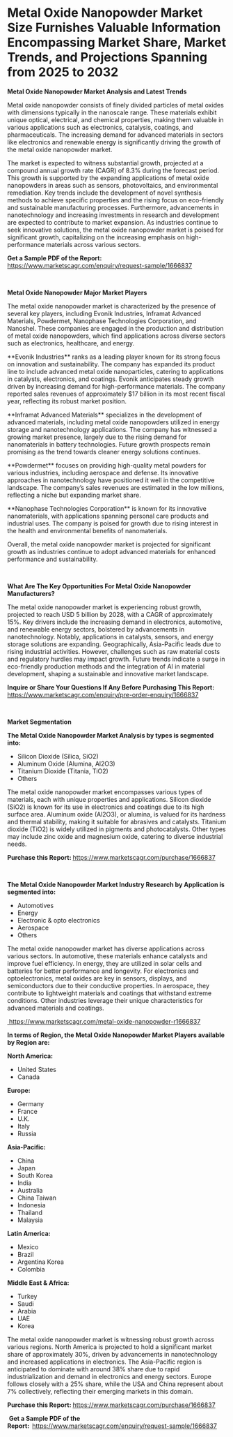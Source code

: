 <p><h1>Metal Oxide Nanopowder Market Size Furnishes Valuable Information Encompassing Market Share, Market Trends, and Projections Spanning from 2025 to 2032</h1></p><p><strong>Metal Oxide Nanopowder Market Analysis and Latest Trends</strong></p>
<p><p>Metal oxide nanopowder consists of finely divided particles of metal oxides with dimensions typically in the nanoscale range. These materials exhibit unique optical, electrical, and chemical properties, making them valuable in various applications such as electronics, catalysis, coatings, and pharmaceuticals. The increasing demand for advanced materials in sectors like electronics and renewable energy is significantly driving the growth of the metal oxide nanopowder market.</p><p>The market is expected to witness substantial growth, projected at a compound annual growth rate (CAGR) of 8.3% during the forecast period. This growth is supported by the expanding applications of metal oxide nanopowders in areas such as sensors, photovoltaics, and environmental remediation. Key trends include the development of novel synthesis methods to achieve specific properties and the rising focus on eco-friendly and sustainable manufacturing processes. Furthermore, advancements in nanotechnology and increasing investments in research and development are expected to contribute to market expansion. As industries continue to seek innovative solutions, the metal oxide nanopowder market is poised for significant growth, capitalizing on the increasing emphasis on high-performance materials across various sectors.</p></p>
<p><strong>Get a Sample PDF of the Report:&nbsp;</strong> <a href="https://www.marketscagr.com/enquiry/request-sample/1666837?utm_campaign=3012&utm_medium=2&utm_source=Github&utm_content=ia&utm_term=18042025&utm_id=metal-oxide-nanopowder">https://www.marketscagr.com/enquiry/request-sample/1666837</a></p>
<p>&nbsp;</p>
<p><strong>Metal Oxide Nanopowder Major Market Players</strong></p>
<p><p>The metal oxide nanopowder market is characterized by the presence of several key players, including Evonik Industries, Inframat Advanced Materials, Powdermet, Nanophase Technologies Corporation, and Nanoshel. These companies are engaged in the production and distribution of metal oxide nanopowders, which find applications across diverse sectors such as electronics, healthcare, and energy.</p><p>**Evonik Industries** ranks as a leading player known for its strong focus on innovation and sustainability. The company has expanded its product line to include advanced metal oxide nanoparticles, catering to applications in catalysts, electronics, and coatings. Evonik anticipates steady growth driven by increasing demand for high-performance materials. The company reported sales revenues of approximately $17 billion in its most recent fiscal year, reflecting its robust market position.</p><p>**Inframat Advanced Materials** specializes in the development of advanced materials, including metal oxide nanopowders utilized in energy storage and nanotechnology applications. The company has witnessed a growing market presence, largely due to the rising demand for nanomaterials in battery technologies. Future growth prospects remain promising as the trend towards cleaner energy solutions continues.</p><p>**Powdermet** focuses on providing high-quality metal powders for various industries, including aerospace and defense. Its innovative approaches in nanotechnology have positioned it well in the competitive landscape. The company’s sales revenues are estimated in the low millions, reflecting a niche but expanding market share.</p><p>**Nanophase Technologies Corporation** is known for its innovative nanomaterials, with applications spanning personal care products and industrial uses. The company is poised for growth due to rising interest in the health and environmental benefits of nanomaterials.</p><p>Overall, the metal oxide nanopowder market is projected for significant growth as industries continue to adopt advanced materials for enhanced performance and sustainability.</p></p>
<p>&nbsp;</p>
<p><strong>What Are The Key Opportunities For Metal Oxide Nanopowder Manufacturers?</strong></p>
<p><p>The metal oxide nanopowder market is experiencing robust growth, projected to reach USD 5 billion by 2028, with a CAGR of approximately 15%. Key drivers include the increasing demand in electronics, automotive, and renewable energy sectors, bolstered by advancements in nanotechnology. Notably, applications in catalysts, sensors, and energy storage solutions are expanding. Geographically, Asia-Pacific leads due to rising industrial activities. However, challenges such as raw material costs and regulatory hurdles may impact growth. Future trends indicate a surge in eco-friendly production methods and the integration of AI in material development, shaping a sustainable and innovative market landscape.</p></p>
<p><strong>Inquire or Share Your Questions If Any Before Purchasing This Report:</strong> <a href="https://www.marketscagr.com/enquiry/pre-order-enquiry/1666837?utm_campaign=3012&utm_medium=2&utm_source=Github&utm_content=ia&utm_term=18042025&utm_id=metal-oxide-nanopowder">https://www.marketscagr.com/enquiry/pre-order-enquiry/1666837</a></p>
<p>&nbsp;</p>
<p><strong>Market Segmentation</strong></p>
<p><strong>The Metal Oxide Nanopowder Market Analysis by types is segmented into:</strong></p>
<p><ul><li>Silicon Dioxide (Silica, SiO2)</li><li>Aluminum Oxide (Alumina, Al2O3)</li><li>Titanium Dioxide (Titania, TiO2)</li><li>Others</li></ul></p>
<p><p>The metal oxide nanopowder market encompasses various types of materials, each with unique properties and applications. Silicon dioxide (SiO2) is known for its use in electronics and coatings due to its high surface area. Aluminum oxide (Al2O3), or alumina, is valued for its hardness and thermal stability, making it suitable for abrasives and catalysts. Titanium dioxide (TiO2) is widely utilized in pigments and photocatalysts. Other types may include zinc oxide and magnesium oxide, catering to diverse industrial needs.</p></p>
<p><strong>Purchase this Report:&nbsp;</strong><a href="https://www.marketscagr.com/purchase/1666837?utm_campaign=3012&utm_medium=2&utm_source=Github&utm_content=ia&utm_term=18042025&utm_id=metal-oxide-nanopowder">https://www.marketscagr.com/purchase/1666837</a></p>
<p>&nbsp;</p>
<p><strong>The Metal Oxide Nanopowder Market Industry Research by Application is segmented into:</strong></p>
<p><ul><li>Automotives</li><li>Energy</li><li>Electronic & opto electronics</li><li>Aerospace</li><li>Others</li></ul></p>
<p><p>The metal oxide nanopowder market has diverse applications across various sectors. In automotive, these materials enhance catalysts and improve fuel efficiency. In energy, they are utilized in solar cells and batteries for better performance and longevity. For electronics and optoelectronics, metal oxides are key in sensors, displays, and semiconductors due to their conductive properties. In aerospace, they contribute to lightweight materials and coatings that withstand extreme conditions. Other industries leverage their unique characteristics for advanced materials and coatings.</p></p>
<p><a href="https://www.marketscagr.com/metal-oxide-nanopowder-r1666837?utm_campaign=3012&utm_medium=2&utm_source=Github&utm_content=ia&utm_term=18042025&utm_id=metal-oxide-nanopowder">&nbsp;https://www.marketscagr.com/metal-oxide-nanopowder-r1666837</a></p>
<p><strong>In terms of Region, the Metal Oxide Nanopowder Market Players available by Region are:</strong></p>
<p>
    <p> <strong> North America: </strong>
        <ul>
            <li>United States</li>
            <li>Canada</li>
        </ul>
        </p> 
    <p> <strong> Europe: </strong>
        <ul>
            <li>Germany</li>
            <li>France</li>
            <li>U.K.</li>
            <li>Italy</li>
            <li>Russia</li>
        </ul>
        </p> 
    <p> <strong> Asia-Pacific: </strong>
        <ul>
            <li>China</li>
            <li>Japan</li>
            <li>South Korea</li>
            <li>India</li>
            <li>Australia</li>
            <li>China Taiwan</li>
            <li>Indonesia</li>
            <li>Thailand</li>
            <li>Malaysia</li>
        </ul>
        </p> 
    <p> <strong> Latin America: </strong>
        <ul>
            <li>Mexico</li>
            <li>Brazil</li>
            <li>Argentina Korea</li>
            <li>Colombia</li>
        </ul>
        </p> 
    <p> <strong> Middle East & Africa: </strong>
        <ul>
            <li>Turkey</li>
            <li>Saudi</li>
            <li>Arabia</li>
            <li>UAE</li>
            <li>Korea</li>
        </ul>
    </p>
    </p>
<p><p>The metal oxide nanopowder market is witnessing robust growth across various regions. North America is projected to hold a significant market share of approximately 30%, driven by advancements in nanotechnology and increased applications in electronics. The Asia-Pacific region is anticipated to dominate with around 38% share due to rapid industrialization and demand in electronics and energy sectors. Europe follows closely with a 25% share, while the USA and China represent about 7% collectively, reflecting their emerging markets in this domain.</p></p>
<p><strong>Purchase this Report: </strong><a href="https://www.marketscagr.com/purchase/1666837?utm_campaign=3012&utm_medium=2&utm_source=Github&utm_content=ia&utm_term=18042025&utm_id=metal-oxide-nanopowder">https://www.marketscagr.com/purchase/1666837</a></p>
<p>&nbsp;<strong>Get a Sample PDF of the Report:&nbsp;&nbsp;</strong><a href="https://www.marketscagr.com/enquiry/request-sample/1666837?utm_campaign=3012&utm_medium=2&utm_source=Github&utm_content=ia&utm_term=18042025&utm_id=metal-oxide-nanopowder">https://www.marketscagr.com/enquiry/request-sample/1666837</a></p>
<p><strong></strong></p>
<p><p></p><p></p><p></p></p>
